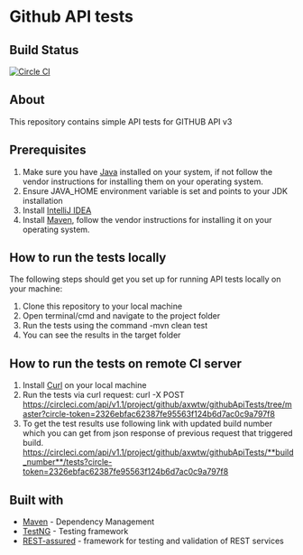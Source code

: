 # Github API tests

## Build Status

[![Circle CI](https://circleci.com/gh/axwtw/githubApiTests/tree/master.svg?style=svg)](https://circleci.com/gh/axwtw/githubApiTests/tree/master)

## About

This repository contains simple API tests for GITHUB API v3

## Prerequisites

1. Make sure you have [Java](https://java.com/) installed on your system, if not follow the vendor instructions for installing them on your operating system.
2. Ensure JAVA_HOME environment variable is set and points to your JDK installation
3. Install [IntelliJ IDEA](https://www.jetbrains.com/idea/)
4. Install [Maven](https://maven.apache.org/install.html), follow the vendor instructions for installing it on your operating system.

## How to run the tests locally

The following steps should get you set up for running API tests locally on your machine:

1. Clone this repository to your local machine
2. Open terminal/cmd and navigate to the project folder
3. Run the tests using the command -mvn clean test
4. You can see the results in the target folder

## How to run the tests on remote CI server

1. Install [Curl](https://curl.haxx.se/) on your local machine
2. Run the tests via curl request:
curl -X POST https://circleci.com/api/v1.1/project/github/axwtw/githubApiTests/tree/master?circle-token=2326ebfac62387fe95563f124b6d7ac0c9a797f8
3. To get the test results use following link with updated build number which you can get from json response of previous request that triggered build.
https://circleci.com/api/v1.1/project/github/axwtw/githubApiTests/**build_number**/tests?circle-token=2326ebfac62387fe95563f124b6d7ac0c9a797f8


## Built with

* [Maven](https://maven.apache.org/) - Dependency Management
* [TestNG](http://testng.org/) - Testing framework
* [REST-assured](http://rest-assured.io/) - framework for testing and validation of REST services
